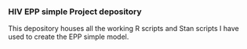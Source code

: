 ### HIV EPP simple Project depository ###

This depository houses all the working R scripts and Stan scripts I have used to create the EPP simple model.
